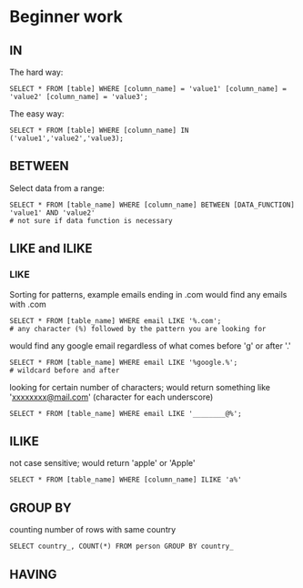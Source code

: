 # Beginner work

## IN
The hard way:
```
SELECT * FROM [table] WHERE [column_name] = 'value1' [column_name] = 'value2' [column_name] = 'value3';
```
The easy way:
```
SELECT * FROM [table] WHERE [column_name] IN ('value1','value2','value3);
```

## BETWEEN
Select data from a range:
```
SELECT * FROM [table_name] WHERE [column_name] BETWEEN [DATA_FUNCTION] 'value1' AND 'value2'
# not sure if data function is necessary
```

## LIKE and ILIKE
### LIKE
Sorting for patterns, example emails ending in .com
would find any emails with .com
```
SELECT * FROM [table_name] WHERE email LIKE '%.com';
# any character (%) followed by the pattern you are looking for
```

would find any google email regardless of what comes before 'g' or after '.'
```
SELECT * FROM [table_name] WHERE email LIKE '%google.%';
# wildcard before and after
```

looking for certain number of characters; would return something like 'xxxxxxxx@mail.com' (character for each underscore)
```
SELECT * FROM [table_name] WHERE email LIKE '________@%';
```

## ILIKE
not case sensitive; would return 'apple' or 'Apple'
```
SELECT * FROM [table_name] WHERE [column_name] ILIKE 'a%'
```

## GROUP BY
counting number of rows with same country
```
SELECT country_, COUNT(*) FROM person GROUP BY country_
```

## HAVING





